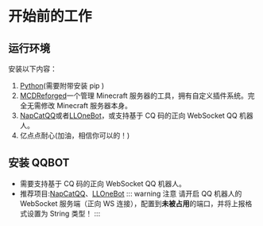 # 开始前的工作

## 运行环境
   安装以下内容：
 1. [Python](https://www.python.org/downloads/)(需要附带安装 pip )
 2. [MCDReforged](https://mcdreforged.com/zh-CN)一个管理 Minecraft 服务器的工具，拥有自定义插件系统。完全无需修改 Minecraft 服务器本身。
 3. [NapCatQQ](https://napneko.github.io)或者[LLOneBot](https://llonebot.github.io)，或支持基于 CQ 码的正向 WebSocket QQ 机器人。
 4. 亿点点耐心(加油，相信你可以的！)

## 安装 QQBOT
   - 需要支持基于 CQ 码的正向 WebSocket QQ 机器人。
   - 推荐项目:[NapCatQQ](https://napneko.github.io)、[LLOneBot](https://llonebot.github.io)
   ::: warning 注意
   请开启 QQ 机器人的 WebSocket 服务端（正向 WS 连接），配置到**未被占用**的端口，并将上报格式设置为 String 类型！
   :::
